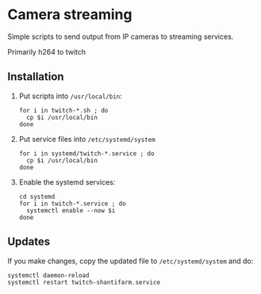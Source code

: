 # Camera streaming

Simple scripts to send output from IP cameras to streaming services.

Primarily h264 to twitch

## Installation

1. Put scripts into `/usr/local/bin`:

   ```
   for i in twitch-*.sh ; do
     cp $i /usr/local/bin
   done
   ```
2. Put service files into `/etc/systemd/system`
   
   ```
   for i in systemd/twitch-*.service ; do
     cp $i /usr/local/bin
   done
   ```
3. Enable the systemd services:

   ```
   cd systemd
   for i in twitch-*.service ; do
     systemctl enable --now $i
   done
   ```

## Updates
If you make changes, copy the updated file to `/etc/systemd/system` and do:

```
systemctl daemon-reload
systemctl restart twitch-shantifarm.service
```
